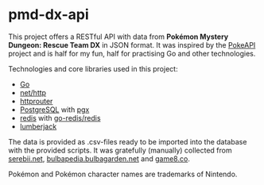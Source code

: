 # pmd-dx-api

This project offers a RESTful API with data from **Pokémon Mystery Dungeon: Rescue Team DX** in JSON format. It was inspired by the [PokeAPI](https://github.com/PokeAPI/pokeapi) project and is half for my fun, half for practising Go and other technologies.

Technologies and core libraries used in this project:
* [Go](https://go.dev/)
* [net/http](https://pkg.go.dev/net/http)
* [httprouter](https://github.com/julienschmidt/httprouter)
* [PostgreSQL](https://www.postgresql.org/) with [pgx](https://github.com/jackc/pgx)
* [redis](https://redis.io/) with [go-redis/redis](https://github.com/go-redis/redis/)
* [lumberjack](https://github.com/natefinch/lumberjack)

The data is provided as .csv-files ready to be imported into the database with the provided scripts. It was gratefully (manually) collected from [serebii.net](https://serebii.net), [bulbapedia.bulbagarden.net](https://bulbapedia.bulbagarden.net) and [game8.co](https://game8.co).

Pokémon and Pokémon character names are trademarks of Nintendo.